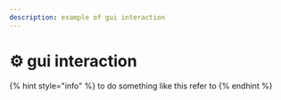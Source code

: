 ```yaml
---
description: example of gui interaction
---
```


# ⚙ gui interaction

{% hint style="info" %}
to do something like this refer to&#x20;
{% endhint %}
